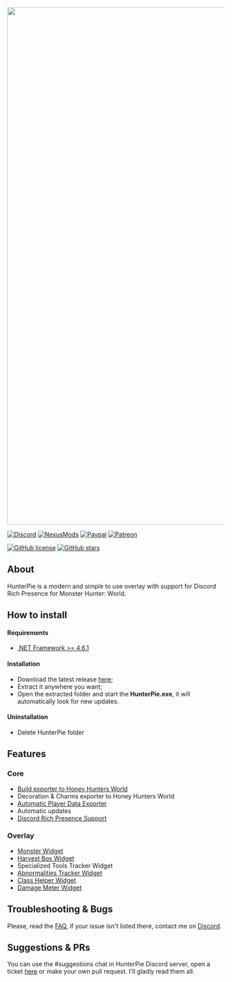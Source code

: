 

<img src="https://cdn.discordapp.com/attachments/402557384209203200/735695965461151894/hunterpie_patreon_banner.png" Width="1200">

[![Discord](https://img.shields.io/discord/678286768046342147?color=7289DA&label=Discord&logo=discord&logoColor=white&style=flat-square)](https://discord.gg/5pdDq4Q)
[![NexusMods](https://img.shields.io/badge/Download-Nexus-white.svg?color=da8e35&style=flat-square&logo=nexusmods&logoColor=white)](https://www.nexusmods.com/monsterhunterworld/mods/2645)
[![Paypal](https://img.shields.io/badge/donate-Paypal-blue.svg?color=62b2fc&style=flat-square&label=Donate)](https://www.paypal.com/cgi-bin/webscr?cmd=_s-xclick&hosted_button_id=EXPGCRVFVC2ZA&source=url)
[![Patreon](https://img.shields.io/badge/Support-Patreon-blue.svg?color=fc8362&style=flat-square&logo=patreon&logoColor=white)](https://www.patreon.com/HunterPie)

[![GitHub license](https://img.shields.io/github/license/Haato3o/HunterPie?color=c20067&style=flat-square)](https://github.com/Haato3o/HunterPie/blob/master/LICENSE)
[![GitHub stars](https://img.shields.io/github/stars/Haato3o/HunterPie?color=b440de&style=flat-square)](https://github.com/Haato3o/HunterPie/stargazers)


## About
HunterPie is a modern and simple to use overlay with support for Discord Rich Presence for Monster Hunter: World.

## How to install

#### Requirements

- [.NET Framework >= 4.6.1](https://www.microsoft.com/en-us/download/details.aspx?id=49982)

#### Installation

- Download the latest release [here](https://github.com/Haato3o/HunterPie/releases/latest);
- Extract it anywhere you want;
- Open the extracted folder and start the **HunterPie.exe**, it will automatically look for new updates.

#### Uninstallation

- Delete HunterPie folder

## Features

### Core
- [Build exporter to Honey Hunters World](https://hunterpie.me/HunterPie/?p=Integrations/honeyHuntersWorld.md)
- Decoration & Charms exporter to Honey Hunters World
- [Automatic Player Data Exporter](https://hunterpie.me/HunterPie/?p=HunterPie/playerDataExporter.md)
- Automatic updates
- [Discord Rich Presence Support](https://hunterpie.me/HunterPie/?p=Integrations/discord.md)

### Overlay
- [Monster Widget](https://hunterpie.me/HunterPie/?p=Overlay/monstersWidget.md)
- [Harvest Box Widget](https://hunterpie.me/HunterPie/?p=Overlay/harvestBoxWidget.md)
- Specialized Tools Tracker Widget
- [Abnormalities Tracker Widget](https://github.com/Haato3o/HunterPie/wiki/Abnormalities-Tray)
- [Class Helper Widget](https://hunterpie.me/HunterPie/?p=Overlay/classesWidget.md)
- [Damage Meter Widget](https://hunterpie.me/HunterPie/?p=Overlay/damageMeterWidget.md)

## Troubleshooting & Bugs

Please, read the [FAQ](https://github.com/Haato3o/HunterPie/wiki/FAQ), if your issue isn't listed there, contact me on [Discord](https://discord.gg/5pdDq4Q).

## Suggestions & PRs

You can use the #suggestions chat in HunterPie Discord server, open a ticket [here](https://github.com/Haato3o/HunterPie/issues) or make your own pull request. I'll gladly read them all.
